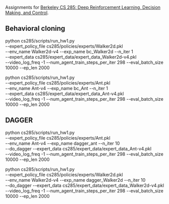 Assignments for [Berkeley CS 285: Deep Reinforcement Learning, Decision Making, and Control](http://rail.eecs.berkeley.edu/deeprlcourse/).

## Behavioral cloning

python cs285/scripts/run_hw1.py \
--expert_policy_file cs285/policies/experts/Walker2d.pkl \
--env_name Walker2d-v4 --exp_name bc_Walker2d --n_iter 1 \
--expert_data cs285/expert_data/expert_data_Walker2d-v4.pkl \
--video_log_freq -1 --num_agent_train_steps_per_iter 298
--eval_batch_size 10000 --ep_len 2000

python cs285/scripts/run_hw1.py \
--expert_policy_file cs285/policies/experts/Ant.pkl \
--env_name Ant-v4 --exp_name bc_Ant --n_iter 1 \
--expert_data cs285/expert_data/expert_data_Ant-v4.pkl \
--video_log_freq -1 --num_agent_train_steps_per_iter 298
--eval_batch_size 10000 --ep_len 2000


## DAGGER

python cs285/scripts/run_hw1.py \
--expert_policy_file cs285/policies/experts/Ant.pkl \
--env_name Ant-v4 --exp_name dagger_ant --n_iter 10 \
--do_dagger --expert_data cs285/expert_data/expert_data_Ant-v4.pkl \
--video_log_freq -1 --num_agent_train_steps_per_iter 298
--eval_batch_size 10000 --ep_len 2000

python cs285/scripts/run_hw1.py \
--expert_policy_file cs285/policies/experts/Walker2d.pkl \
--env_name Walker2d-v4 --exp_name dagger_Walker2d --n_iter 10 \
--do_dagger --expert_data cs285/expert_data/expert_data_Walker2d-v4.pkl \
--video_log_freq -1 --num_agent_train_steps_per_iter 298
--eval_batch_size 10000 --ep_len 2000

